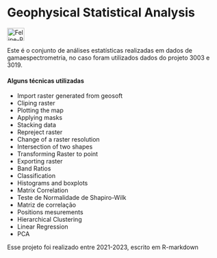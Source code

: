 # Geophysical Statistical Analysis   

<img align="center" alt="Felipe-R" height="30" width="40" src="https://cdn.jsdelivr.net/gh/devicons/devicon/icons/r/r-original.svg">

Este é o conjunto de análises estatísticas realizadas em dados de gamaespectrometria, no caso foram utilizados dados do projeto 3003 e 3019.

#### Alguns técnicas utilizadas
- Import raster generated from geosoft
- Cliping raster
- Plotting the map
- Applying masks
- Stacking data
- Repreject raster
- Change of a raster resolution
- Intersection of two shapes
- Transforming Raster to point
- Exporting raster
- Band Ratios
- Classification
- Histograms and boxplots
- Matrix Correlation
- Teste de Normalidade de Shapiro-Wilk
- Matriz de correlação
- Positions mesurements
- Hierarchical Clustering
- Linear Regression
- PCA 

Esse projeto foi realizado entre 2021-2023, escrito em R-markdown
